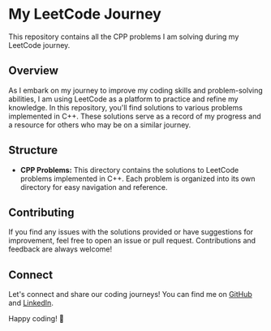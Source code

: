 # My LeetCode Journey

This repository contains all the CPP problems I am solving during my LeetCode journey.

## Overview

As I embark on my journey to improve my coding skills and problem-solving abilities, I am using LeetCode as a platform to practice and refine my knowledge. In this repository, you'll find solutions to various problems implemented in C++. These solutions serve as a record of my progress and a resource for others who may be on a similar journey.

## Structure

- **CPP Problems:** This directory contains the solutions to LeetCode problems implemented in C++. Each problem is organized into its own directory for easy navigation and reference.

## Contributing

If you find any issues with the solutions provided or have suggestions for improvement, feel free to open an issue or pull request. Contributions and feedback are always welcome!

## Connect

Let's connect and share our coding journeys! You can find me on [GitHub](https://github.com/anisharma07) and [LinkedIn](https://www.linkedin.com/in/anirudh-sharma-58ba29256/).

Happy coding! 🚀
